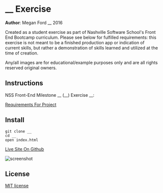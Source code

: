 # __ Exercise

**Author**: Megan Ford __ 2016 


Created as a student exercise as part of Nashville Software School's Front End Bootcamp curriculum. Please see below for fulfilled requirements: this exercise is not meant to be a finished production app or indication of current skills, but rather a demonstration of skills learned and utilized at the time of creation.


Any/all images are for educational/example purposes only and are all rights reserved original owners. 


## Instructions


NSS Front-End Milestone __ (__) Exercise __: 


[Requirements For Project](__)



## Install


``` 
git clone __
cd __
open index.html
```

[Live Site On Github]()


![screenshot]()


## License 


[MIT license](LICENSE.md)


